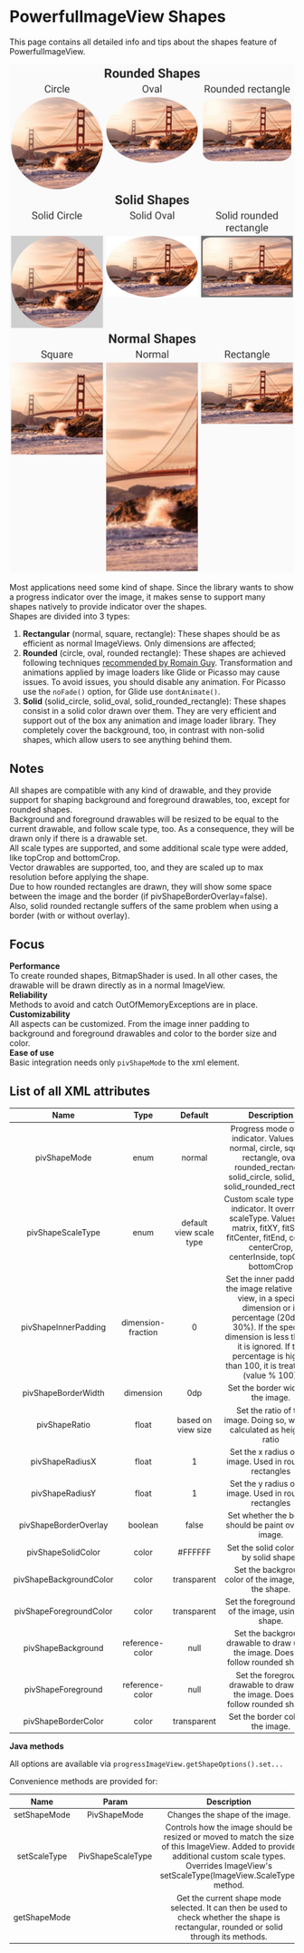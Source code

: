 PowerfulImageView Shapes
========================

This page contains all detailed info and tips about the shapes feature of PowerfulImageView.

![Shapes](https://raw.githubusercontent.com/stefanosiano/PowerfulImageView/master/shapes.png) 


Most applications need some kind of shape. Since the library wants to show a progress indicator over the image, it makes sense to support many shapes natively to provide indicator over the shapes.  
Shapes are divided into 3 types:
1) **Rectangular** (normal, square, rectangle): These shapes should be as efficient as normal ImageViews. Only dimensions are affected;
2) **Rounded** (circle, oval, rounded rectangle): These shapes are  achieved following techniques [recommended by Romain Guy](http://www.curious-creature.org/2012/12/11/android-recipe-1-image-with-rounded-corners/). Transformation and animations applied by image loaders like Glide or Picasso may cause issues. To avoid issues, you should disable any animation. For Picasso use the `noFade()` option, for Glide use `dontAnimate()`.
3) **Solid** (solid_circle, solid_oval, solid_rounded_rectangle): These shapes consist in a solid color drawn over them. They are very efficient and support out of the box any animation and image loader library. They completely cover the background, too, in contrast with non-solid shapes, which allow users to see anything behind them.
  
  
  
  
Notes
-----
  
All shapes are compatible with any kind of drawable, and they provide support for shaping background and foreground drawables, too, except for rounded shapes.  
Background and foreground drawables will be resized to be equal to the current drawable, and follow scale type, too. As a consequence, they will be drawn only if there is a drawable set.  
All scale types are supported, and some additional scale type were added, like topCrop and bottomCrop.  
Vector drawables are supported, too, and they are scaled up to max resolution before applying the shape.  
Due to how rounded rectangles are drawn, they will show some space between the image and the border (if pivShapeBorderOverlay=false).  
Also, solid rounded rectangle suffers of the same problem when using a border (with or without overlay).  
  
  
  

  
Focus
-----
  
**Performance**  
To create rounded shapes, BitmapShader is used. In all other cases, the drawable will be drawn directly as in a normal ImageView.  
**Reliability**  
Methods to avoid and catch OutOfMemoryExceptions are in place.  
**Customizability**  
All aspects can be customized. From the image inner padding to background and foreground drawables and color to the border size and color.  
**Ease of use**  
Basic integration needs only `pivShapeMode` to the xml element.  
  
  
  
  
List of all XML attributes
--------------------------
  
| Name | Type | Default | Description |
|:----:|:----:|:-------:|:-----------:|
|pivShapeMode|enum|normal|Progress mode of the indicator. Values are: normal, circle, square, rectangle, oval, rounded_rectangle, solid_circle, solid_oval, solid_rounded_rectangle.|
|pivShapeScaleType|enum|default view scale type|Custom scale type of the indicator. It overrides scaleType. Values are: matrix, fitXY, fitStart, fitCenter, fitEnd, center, centerCrop, centerInside, topCrop, bottomCrop|
|pivShapeInnerPadding|dimension-fraction|0|Set the inner padding of the image relative to the view, in a specific dimension or in percentage (20dp or 30%). If the specific dimension is less than 0, it is ignored. If the percentage is higher than 100, it is treated as (value % 100).|
|pivShapeBorderWidth|dimension|0dp|Set the border width of the image.|
|pivShapeRatio|float|based on view size|Set the ratio of the image. Doing so, width is calculated as height * ratio|
|pivShapeRadiusX|float|1|Set the x radius of the image. Used in rounded rectangles|
|pivShapeRadiusY|float|1|Set the y radius of the image. Used in rounded rectangles|
|pivShapeBorderOverlay|boolean|false|Set whether the border should be paint over the image.|
|pivShapeSolidColor|color|#FFFFFF|Set the solid color used by solid shapes|
|pivShapeBackgroundColor|color|transparent|Set the background color of the image, using the shape.|
|pivShapeForegroundColor|color|transparent|Set the foreground color of the image, using the shape.|
|pivShapeBackground|reference-color|null|Set the background drawable to draw under the image. Does not follow rounded shapes!|
|pivShapeForeground|reference-color|null|Set the foreground drawable to draw over the image. Does not follow rounded shapes!|
|pivShapeBorderColor|color|transparent|Set the border color of the image.|
  
  
  
  
**Java methods**
  
All options are available via `progressImageView.getShapeOptions().set...`
  
  
  
  
Convenience methods are provided for:
  
| Name | Param | Description |
|:----:|:-----:|:-----------:|
|setShapeMode|PivShapeMode|Changes the shape of the image.|
|setScaleType|PivShapeScaleType|Controls how the image should be resized or moved to match the size of this ImageView. Added to provide additional custom scale types. Overrides ImageView's setScaleType(ImageView.ScaleType) method.|
|getShapeMode| |Get the current shape mode selected. It can then be used to check whether the shape is rectangular, rounded or solid through its methods.|





